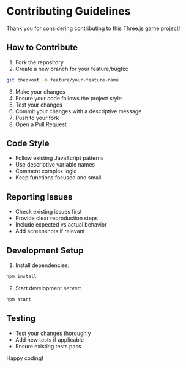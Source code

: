 # Contributing Guidelines

Thank you for considering contributing to this Three.js game project!

## How to Contribute

1. Fork the repository
2. Create a new branch for your feature/bugfix:

```bash
git checkout -b feature/your-feature-name
```

3. Make your changes
4. Ensure your code follows the project style
5. Test your changes
6. Commit your changes with a descriptive message
7. Push to your fork
8. Open a Pull Request

## Code Style

- Follow existing JavaScript patterns
- Use descriptive variable names
- Comment complex logic
- Keep functions focused and small

## Reporting Issues

- Check existing issues first
- Provide clear reproduction steps
- Include expected vs actual behavior
- Add screenshots if relevant

## Development Setup

1. Install dependencies:

```bash
npm install
```

2. Start development server:

```bash
npm start
```

## Testing

- Test your changes thoroughly
- Add new tests if applicable
- Ensure existing tests pass

Happy coding!
